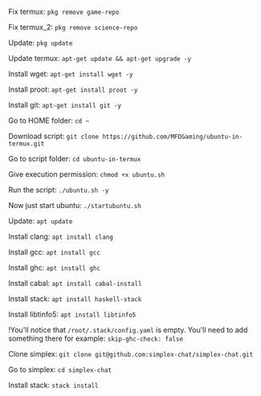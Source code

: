 Fix termux: ```pkg remove game-repo```

Fix termux_2: ```pkg remove science-repo```

Update: ```pkg update```

Update termux: ```apt-get update && apt-get upgrade -y```

Install wget: ```apt-get install wget -y```

Install proot: ```apt-get install proot -y```

Install git: ```apt-get install git -y```

Go to HOME folder: ```cd ~```

Download script: ```git clone https://github.com/MFDGaming/ubuntu-in-termux.git```

Go to script folder: ```cd ubuntu-in-termux```

Give execution permission: ```chmod +x ubuntu.sh```

Run the script: ```./ubuntu.sh -y```

Now just start ubuntu: ```./startubuntu.sh```

Update: ```apt update```

Install clang: ```apt install clang```

Install gcc: ```apt install gcc```

Install ghc: ```apt install ghc```

Install cabal: ```apt install cabal-install```

Install stack: ```apt install haskell-stack```

Install libtinfo5: ```apt install libtinfo5```


!You'll notice that ```/root/.stack/config.yaml``` is empty. You'll need to add something there for example: ```skip-ghc-check: false```

Clone simplex: ```git clone git@github.com:simplex-chat/simplex-chat.git```

Go to simplex: ```cd simplex-chat```

Install stack: ```stack install```